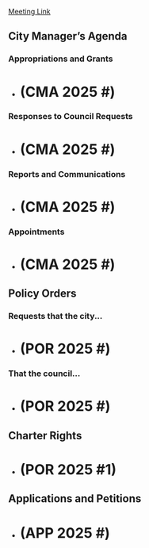 [Meeting Link]()

## City Manager’s Agenda

### Appropriations and Grants
- # (CMA 2025 #) 

### Responses to Council Requests
- # (CMA 2025 #)

### Reports and Communications
- # (CMA 2025 #)

### Appointments
- # (CMA 2025 #) 


## Policy Orders
### Requests that the city...
- # (POR 2025 #) 
### That the council...
- # (POR 2025 #) 


## Charter Rights
- # (POR 2025 #1)


## Applications and Petitions
- # (APP 2025 #) 
